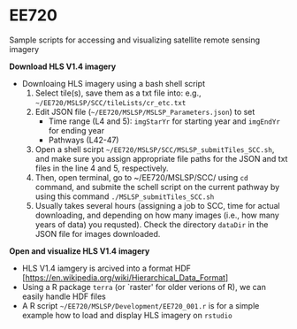 # EE720
Sample scripts for accessing and visualizing satellite remote sensing imagery


**Download HLS V1.4 imagery**
- Downloaing HLS imagery using a bash shell script
   1. Select tile(s), save them as a txt file into: e.g., `~/EE720/MSLSP/SCC/tileLists/cr_etc.txt`
   2. Edit JSON file (`~/EE720/MSLSP/MSLSP_Parameters.json`) to set 
      - Time range (L4 and 5): `imgStarYr` for starting year and `imgEndYr` for ending year
      - Pathways (L42-47)
   3. Open a shell scirpt `~/EE720/MSLSP/SCC/MSLSP_submitTiles_SCC.sh`, and make sure you assign appropriate file paths for the JSON and txt files in the line 4 and 5, respectively.
   4. Then, open terminal, go to ~/EE720/MSLSP/SCC/ using `cd` command, and submite the schell script on the current pathway by using this command `./MSLSP_submitTiles_SCC.sh` 
   5. Usually takes several hours (assigning a job to SCC, time for actual downloading, and depending on how many images (i.e., how many years of data) you requsted). Check the directory `dataDir` in the JSON file for images downloaded.
   
   

**Open and visualize HLS V1.4 imagery**
- HLS V1.4 iamgery is arcived into a format HDF [https://en.wikipedia.org/wiki/Hierarchical_Data_Format]
- Using a R package `terra` (or `raster' for older verions of R), we can easily handle HDF files
- A R script `~/EE720/MSLSP/Development/EE720_001.r` is for a simple example how to load and display HLS imagery on `rstudio`
